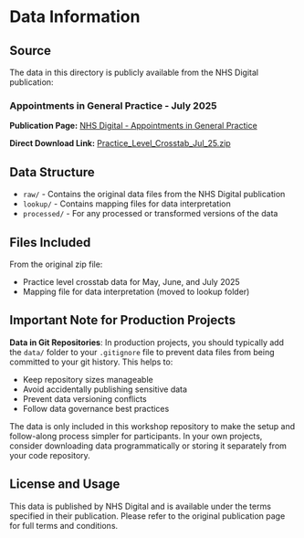 # Data Information

## Source

The data in this directory is publicly available from the NHS Digital publication:

### Appointments in General Practice - July 2025

**Publication Page:** [NHS Digital - Appointments in General Practice](https://digital.nhs.uk/data-and-information/publications/statistical/appointments-in-general-practice/july-2025)

**Direct Download Link:** [Practice_Level_Crosstab_Jul_25.zip](https://files.digital.nhs.uk/81/BA7A8F/Practice_Level_Crosstab_Jul_25.zip)

## Data Structure

- `raw/` - Contains the original data files from the NHS Digital publication
- `lookup/` - Contains mapping files for data interpretation
- `processed/` - For any processed or transformed versions of the data

## Files Included

From the original zip file:

- Practice level crosstab data for May, June, and July 2025
- Mapping file for data interpretation (moved to lookup folder)

## Important Note for Production Projects

**Data in Git Repositories**: In production projects, you should typically add the `data/` folder to your `.gitignore` file to prevent data files from being committed to your git history. This helps to:

- Keep repository sizes manageable
- Avoid accidentally publishing sensitive data
- Prevent data versioning conflicts
- Follow data governance best practices

The data is only included in this workshop repository to make the setup and follow-along process simpler for participants. In your own projects, consider downloading data programmatically or storing it separately from your code repository.

## License and Usage

This data is published by NHS Digital and is available under the terms specified in their publication. Please refer to the original publication page for full terms and conditions.
